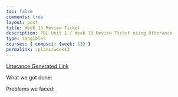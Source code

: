 ```yaml
---
toc: false
comments: true
layout: post
title: Week 13 Review Ticket
description: PBL Unit 1 / Week 13 Review Ticket using Utterance
type: tangibles 
courses: { compsci: {week: 13} }
permalink: /plans/week13
---
```


[Utterance Generated Link](https://github.com/nighthawkcoders/student/issues/15)

What we got done:




Problems we faced: